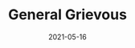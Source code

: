 ---
title: "General Grievous"
date: "2021-05-16"
cover_img: "/images/star-wars-legion/general-grievous/Cover.webp"
img1: "/images/star-wars-legion/general-grievous/1.webp"
img2: "/images/star-wars-legion/general-grievous/2.webp"
img3: "/images/star-wars-legion/general-grievous/3.webp"
img4: "/images/star-wars-legion/general-grievous/4.webp"
img5: "/images/star-wars-legion/general-grievous/5.webp"
---